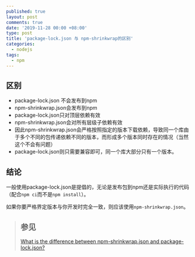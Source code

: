 ```yaml
---
published: true
layout: post
comments: true
date: '2019-11-28 00:00 +08:00'
type: post
title: 'package-lock.json 与 npm-shrinkwrap的区别'
categories:
  - nodejs
tags:
  - npm
---
```

## 区别
- package-lock.json 不会发布到npm
- npm-shrinkwrap.json会发布到npm
- package-lock.json只对顶层依赖有效
- npm-shrinkwrap.json会对所有层级子依赖有效
- 因此npm-shrinkwrap.json会严格按照指定的版本下载依赖，导致同一个库由于多个不同的包传递依赖不同的版本，而形成多个版本同时存在的情况（当然这个不会有问题）
- package-lock.json则只需要兼容即可，同一个库大部分只有一个版本。

## 结论
一般使用package-lock.json是提倡的，无论是发布包到npm还是实际执行的代码（配合`npm ci`而不是`npm install`）。

如果你要严格界定版本与你开发时完全一致，则应该使用`npm-shrinkwrap.json`。

> ## 参见
> [What is the difference between npm-shrinkwrap.json and package-lock.json?](https://stackoverflow.com/questions/44258235/what-is-the-difference-between-npm-shrinkwrap-json-and-package-lock-json)
